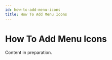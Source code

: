 ```yaml
---
id: how-to-add-menu-icons
title: How To Add Menu Icons
---
```



# How To Add Menu Icons

Content in preparation.
